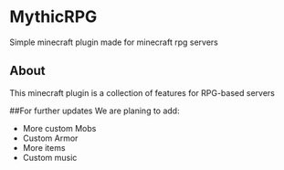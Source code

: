 # MythicRPG
Simple minecraft plugin made for minecraft rpg servers


## About
This minecraft plugin is a collection of features for RPG-based servers

##For further updates
We are planing to add:

* More custom Mobs
* Custom Armor
* More items
* Custom music
